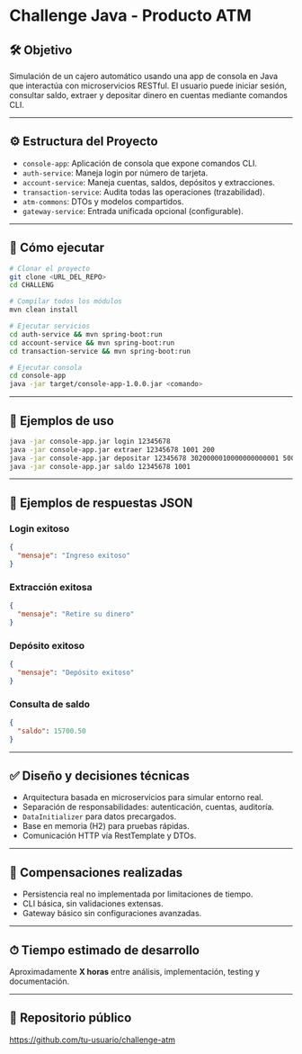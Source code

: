 # Challenge Java - Producto ATM

## 🛠️ Objetivo
Simulación de un cajero automático usando una app de consola en Java que interactúa con microservicios RESTful. El usuario puede iniciar sesión, consultar saldo, extraer y depositar dinero en cuentas mediante comandos CLI.

---

## ⚙️ Estructura del Proyecto

- `console-app`: Aplicación de consola que expone comandos CLI.
- `auth-service`: Maneja login por número de tarjeta.
- `account-service`: Maneja cuentas, saldos, depósitos y extracciones.
- `transaction-service`: Audita todas las operaciones (trazabilidad).
- `atm-commons`: DTOs y modelos compartidos.
- `gateway-service`: Entrada unificada opcional (configurable).

---

## 🚀 Cómo ejecutar

```bash
# Clonar el proyecto
git clone <URL_DEL_REPO>
cd CHALLENG

# Compilar todos los módulos
mvn clean install

# Ejecutar servicios
cd auth-service && mvn spring-boot:run
cd account-service && mvn spring-boot:run
cd transaction-service && mvn spring-boot:run

# Ejecutar consola
cd console-app
java -jar target/console-app-1.0.0.jar <comando>
```

---

## 🧪 Ejemplos de uso

```bash
java -jar console-app.jar login 12345678
java -jar console-app.jar extraer 12345678 1001 200
java -jar console-app.jar depositar 12345678 3020000010000000000001 500
java -jar console-app.jar saldo 12345678 1001
```

---

## 📡 Ejemplos de respuestas JSON

### Login exitoso
```json
{
  "mensaje": "Ingreso exitoso"
}
```

### Extracción exitosa
```json
{
  "mensaje": "Retire su dinero"
}
```

### Depósito exitoso
```json
{
  "mensaje": "Depósito exitoso"
}
```

### Consulta de saldo
```json
{
  "saldo": 15700.50
}
```

---

## ✅ Diseño y decisiones técnicas

- Arquitectura basada en microservicios para simular entorno real.
- Separación de responsabilidades: autenticación, cuentas, auditoría.
- `DataInitializer` para datos precargados.
- Base en memoria (H2) para pruebas rápidas.
- Comunicación HTTP vía RestTemplate y DTOs.

---

## 🧯 Compensaciones realizadas

- Persistencia real no implementada por limitaciones de tiempo.
- CLI básica, sin validaciones extensas.
- Gateway básico sin configuraciones avanzadas.

---

## ⏱ Tiempo estimado de desarrollo

Aproximadamente **X horas** entre análisis, implementación, testing y documentación.

---

## 🔗 Repositorio público

https://github.com/tu-usuario/challenge-atm
